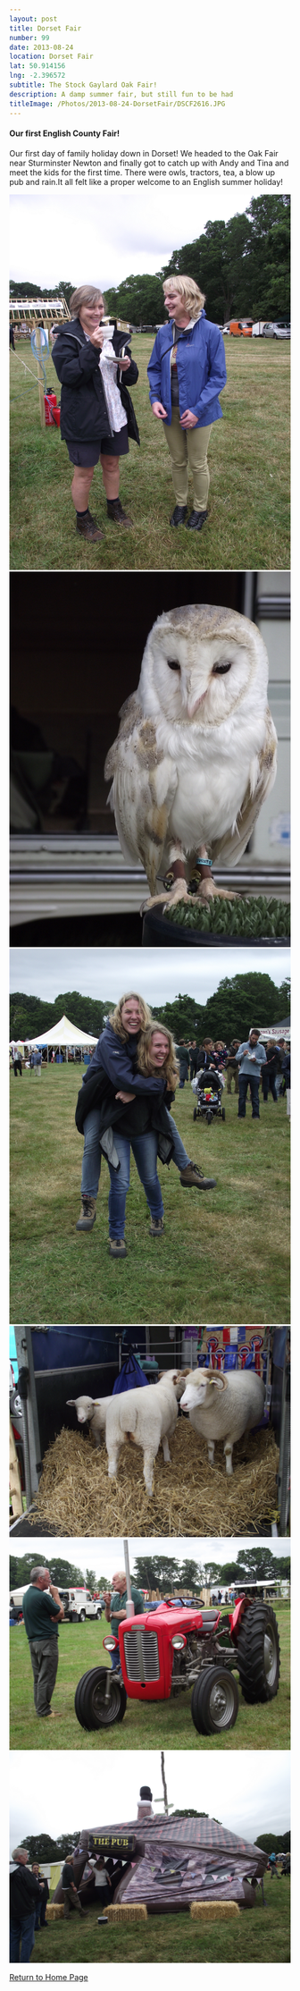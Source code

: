 ```yaml
---
layout: post
title: Dorset Fair
number: 99
date: 2013-08-24
location: Dorset Fair
lat: 50.914156
lng: -2.396572
subtitle: The Stock Gaylard Oak Fair!
description: A damp summer fair, but still fun to be had
titleImage: /Photos/2013-08-24-DorsetFair/DSCF2616.JPG
---
```


<h4>Our first English County Fair!</h4>

Our first day of family holiday down in Dorset! We headed to the Oak Fair near Sturminster Newton and finally got to catch up with Andy and Tina and meet the kids for the first time.
There were owls, tractors, tea, a blow up pub and rain.It all felt like a proper welcome to an English summer holiday!

<img src="/Photos/2013-08-24-DorsetFair/DSCF2620.JPG" class="image1">
<img src="/Photos/2013-08-24-DorsetFair/DSCF2637.JPG" class="image1">
<img src="/Photos/2013-08-24-DorsetFair/DSCF2641.JPG" class="image1">
<img src="/Photos/2013-08-24-DorsetFair/DSCF2642.JPG" class="image1">
<img src="/Photos/2013-08-24-DorsetFair/DSCF2625.JPG" class="image1">
<img src="/Photos/2013-08-24-DorsetFair/DSCF2626.JPG" class="image1">


<a href="https://adventuresofthetravellingtwins.com/">Return to Home Page</a>
